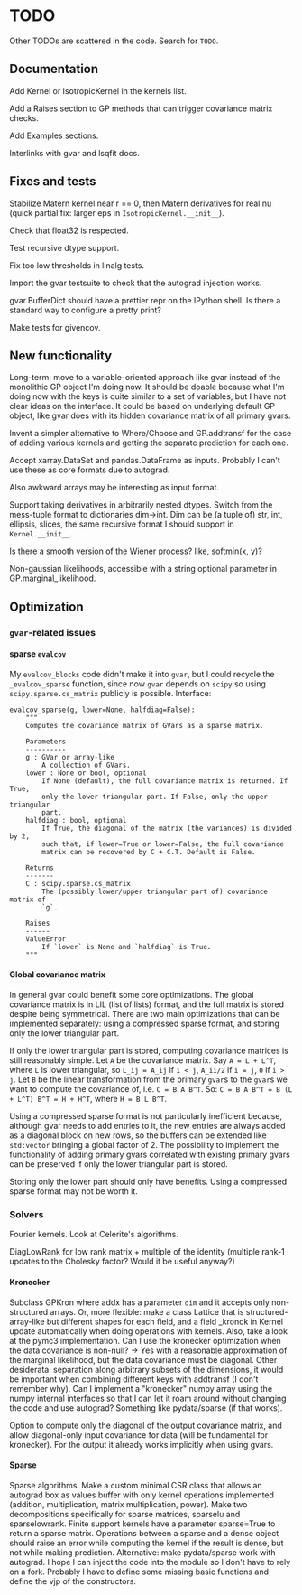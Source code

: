 # TODO

Other TODOs are scattered in the code. Search for `TODO`.

## Documentation

Add Kernel or IsotropicKernel in the kernels list.

Add a Raises section to GP methods that can trigger covariance matrix checks.

Add Examples sections.

Interlinks with gvar and lsqfit docs.

## Fixes and tests

Stabilize Matern kernel near r == 0, then Matern derivatives for real nu
(quick partial fix: larger eps in `IsotropicKernel.__init__`).

Check that float32 is respected.

Test recursive dtype support.

Fix too low thresholds in linalg tests.

Import the gvar testsuite to check that the autograd injection works.

gvar.BufferDict should have a prettier repr on the IPython shell. Is there a
standard way to configure a pretty print?

Make tests for givencov.

## New functionality

Long-term: move to a variable-oriented approach like gvar instead of the
monolithic GP object I'm doing now. It should be doable because what I'm
doing now with the keys is quite similar to a set of variables, but I have
not clear ideas on the interface. It could be based on underlying default
GP object, like gvar does with its hidden covariance matrix of all primary
gvars.

Invent a simpler alternative to Where/Choose and GP.addtransf for the case
of adding various kernels and getting the separate prediction for each one.

Accept xarray.DataSet and pandas.DataFrame as inputs. Probably I can't use
these as core formats due to autograd.

Also awkward arrays may be interesting as input format.

Support taking derivatives in arbitrarily nested dtypes. Switch from the
mess-tuple format to dictionaries dim->int. Dim can be (a tuple of) str, int,
ellipsis, slices, the same recursive format I should support in
`Kernel.__init__`.

Is there a smooth version of the Wiener process? like, softmin(x, y)?

Non-gaussian likelihoods, accessible with a string optional parameter in
GP.marginal_likelihood.

## Optimization

### `gvar`-related issues

#### sparse `evalcov`

My `evalcov_blocks` code didn't make it into `gvar`, but I could recycle the
`_evalcov_sparse` function, since now `gvar` depends on `scipy` so using
`scipy.sparse.cs_matrix` publicly is possible. Interface:

    evalcov_sparse(g, lower=None, halfdiag=False):
        """
        Computes the covariance matrix of GVars as a sparse matrix.
        
        Parameters
        ----------
        g : GVar or array-like
            A collection of GVars.
        lower : None or bool, optional
            If None (default), the full covariance matrix is returned. If True,
            only the lower triangular part. If False, only the upper triangular
            part.
        halfdiag : bool, optional
            If True, the diagonal of the matrix (the variances) is divided by 2,
            such that, if lower=True or lower=False, the full covariance
            matrix can be recovered by C + C.T. Default is False.
        
        Returns
        -------
        C : scipy.sparse.cs_matrix
            The (possibly lower/upper triangular part of) covariance matrix of
            `g`.
        
        Raises
        ------
        ValueError
            If `lower` is None and `halfdiag` is True.
        """

#### Global covariance matrix

In general gvar could benefit some core optimizations. The global covariance
matrix is in LIL (list of lists) format, and the full matrix is stored despite
being symmetrical. There are two main optimizations that can be implemented
separately: using a compressed sparse format, and storing only the lower
triangular part.

If only the lower triangular part is stored, computing covariance matrices is
still reasonably simple. Let `A` be the covariance matrix. Say `A = L + L^T`,
where `L` is lower triangular, so `L_ij = A_ij` if `i < j`, `A_ii/2` if `i = j`,
`0` if `i > j`. Let `B` be the linear transformation from the primary `gvar`s
to the `gvar`s we want to compute the covariance of, i.e. `C = B A B^T`. So:
`C = B A B^T = B (L + L^T) B^T = H + H^T`, where `H = B L B^T`.

Using a compressed sparse format is not particularly inefficient because,
although gvar needs to add entries to it, the new entries are always added as
a diagonal block on new rows, so the buffers can be extended like `std:vector`
bringing a global factor of 2. The possibility to implement the functionality
of adding primary gvars correlated with existing primary gvars can be preserved
if only the lower triangular part is stored.

Storing only the lower part should only have benefits. Using a compressed
sparse format may not be worth it.

### Solvers

Fourier kernels. Look at Celerite's algorithms.

DiagLowRank for low rank matrix + multiple of the identity (multiple rank-1
updates to the Cholesky factor? Would it be useful anyway?)

#### Kronecker

Subclass GPKron where addx has a parameter `dim` and it accepts only
non-structured arrays. Or, more flexible: make a class Lattice that is
structured-array-like but different shapes for each field, and a field _kronok
in Kernel update automatically when doing operations with kernels. Also, take a
look at the pymc3 implementation. Can I use the kronecker optimization when the
data covariance is non-null? -> Yes with a reasonable approximation of the
marginal likelihood, but the data covariance must be diagonal. Other
desiderata: separation along arbitrary subsets of the dimensions, it would be
important when combining different keys with addtransf (I don't remember why).
Can I implement a "kronecker" numpy array using the numpy internal interfaces
so that I can let it roam around without changing the code and use autograd?
Something like pydata/sparse (if that works).

Option to compute only the diagonal of the output covariance matrix, and
allow diagonal-only input covariance for data (will be fundamental for
kronecker). For the output it already works implicitly when using gvars.

#### Sparse

Sparse algorithms. Make a custom minimal CSR class that allows an autograd
box as values buffer with only kernel operations implemented (addition,
multiplication, matrix multiplication, power). Make two decompositions
specifically for sparse matrices, sparselu and sparselowrank. Finite support
kernels have a parameter sparse=True to return a sparse matrix. Operations
between a sparse and a dense object should raise an error while computing
the kernel if the result is dense, but not while making prediction.
Alternative: make pydata/sparse work with autograd. I hope I can inject the
code into the module so I don't have to rely on a fork. Probably I have to
define some missing basic functions and define the vjp of the constructors.

